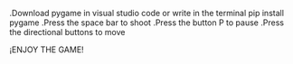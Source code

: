 .Download pygame in visual studio code or write in the terminal pip install pygame
.Press the space bar to shoot
.Press the button P to pause
.Press the directional buttons to move

¡ENJOY THE GAME!
